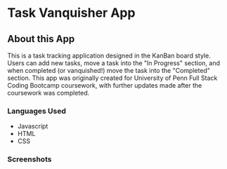 # Task Vanquisher App

## About this App 
This is a task tracking application designed in the KanBan board style. Users can add new tasks, move a task into the "In Progress" section, and when completed (or vanquished!) move the task into the "Completed" section.
This app was originally created for University of Penn Full Stack Coding Bootcamp coursework, with further updates made after the coursework was completed.

### Languages Used
* Javascript
* HTML
* CSS

### Screenshots

